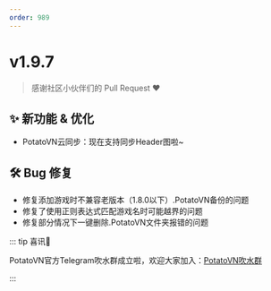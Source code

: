 ```yaml
---
order: 989
---
```

# v1.9.7

> 感谢社区小伙伴们的 Pull Request ❤️

## ✨ 新功能 & 优化

* PotatoVN云同步：现在支持同步Header图啦~

## 🛠️ Bug 修复

* 修复添加游戏时不兼容老版本（1.8.0以下）.PotatoVN备份的问题
* 修复了使用正则表达式匹配游戏名时可能越界的问题
* 修复部分情况下一键删除.PotatoVN文件夹报错的问题

::: tip 喜讯🎉

PotatoVN官方Telegram吹水群成立啦，欢迎大家加入：[PotatoVN吹水群](https://t.me/potato_vn)

:::
